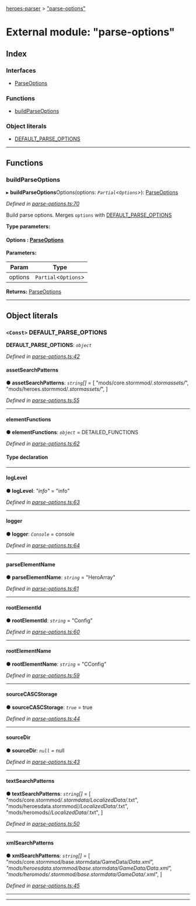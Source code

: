 [heroes-parser](../README.md) > ["parse-options"](../modules/_parse_options_.md)

# External module: "parse-options"

## Index

### Interfaces

* [ParseOptions](../interfaces/_parse_options_.parseoptions.md)

### Functions

* [buildParseOptions](_parse_options_.md#buildparseoptions)

### Object literals

* [DEFAULT_PARSE_OPTIONS](_parse_options_.md#default_parse_options)

---

## Functions

<a id="buildparseoptions"></a>

###  buildParseOptions

▸ **buildParseOptions**Options(options: *`Partial`<`Options`>*): [ParseOptions](../interfaces/_parse_options_.parseoptions.md)

*Defined in [parse-options.ts:70](https://github.com/joeistas/heroes-parser/blob/ad5aa01/src/parse-options.ts#L70)*

Build parse options. Merges `options` with [DEFAULT\_PARSE\_OPTIONS](_parse_options_.md#default_parse_options)

**Type parameters:**

#### Options :  [ParseOptions](../interfaces/_parse_options_.parseoptions.md)
**Parameters:**

| Param | Type |
| ------ | ------ |
| options | `Partial`<`Options`> |

**Returns:** [ParseOptions](../interfaces/_parse_options_.parseoptions.md)

___

## Object literals

<a id="default_parse_options"></a>

### `<Const>` DEFAULT_PARSE_OPTIONS

**DEFAULT_PARSE_OPTIONS**: *`object`*

*Defined in [parse-options.ts:42](https://github.com/joeistas/heroes-parser/blob/ad5aa01/src/parse-options.ts#L42)*

<a id="default_parse_options.assetsearchpatterns"></a>

####  assetSearchPatterns

**● assetSearchPatterns**: *`string`[]* =  [
    "mods/core.stormmod/*.stormassets/*",
    "mods/heroes.stormmod/*.stormassets/*",
  ]

*Defined in [parse-options.ts:55](https://github.com/joeistas/heroes-parser/blob/ad5aa01/src/parse-options.ts#L55)*

___
<a id="default_parse_options.elementfunctions"></a>

####  elementFunctions

**● elementFunctions**: *`object`* =  DETAILED_FUNCTIONS

*Defined in [parse-options.ts:62](https://github.com/joeistas/heroes-parser/blob/ad5aa01/src/parse-options.ts#L62)*

#### Type declaration

___
<a id="default_parse_options.loglevel"></a>

####  logLevel

**● logLevel**: *"info"* = "info"

*Defined in [parse-options.ts:63](https://github.com/joeistas/heroes-parser/blob/ad5aa01/src/parse-options.ts#L63)*

___
<a id="default_parse_options.logger"></a>

####  logger

**● logger**: *`Console`* =  console

*Defined in [parse-options.ts:64](https://github.com/joeistas/heroes-parser/blob/ad5aa01/src/parse-options.ts#L64)*

___
<a id="default_parse_options.parseelementname"></a>

####  parseElementName

**● parseElementName**: *`string`* = "HeroArray"

*Defined in [parse-options.ts:61](https://github.com/joeistas/heroes-parser/blob/ad5aa01/src/parse-options.ts#L61)*

___
<a id="default_parse_options.rootelementid"></a>

####  rootElementId

**● rootElementId**: *`string`* = "Config"

*Defined in [parse-options.ts:60](https://github.com/joeistas/heroes-parser/blob/ad5aa01/src/parse-options.ts#L60)*

___
<a id="default_parse_options.rootelementname"></a>

####  rootElementName

**● rootElementName**: *`string`* = "CConfig"

*Defined in [parse-options.ts:59](https://github.com/joeistas/heroes-parser/blob/ad5aa01/src/parse-options.ts#L59)*

___
<a id="default_parse_options.sourcecascstorage"></a>

####  sourceCASCStorage

**● sourceCASCStorage**: *`true`* = true

*Defined in [parse-options.ts:44](https://github.com/joeistas/heroes-parser/blob/ad5aa01/src/parse-options.ts#L44)*

___
<a id="default_parse_options.sourcedir"></a>

####  sourceDir

**● sourceDir**: *`null`* =  null

*Defined in [parse-options.ts:43](https://github.com/joeistas/heroes-parser/blob/ad5aa01/src/parse-options.ts#L43)*

___
<a id="default_parse_options.textsearchpatterns"></a>

####  textSearchPatterns

**● textSearchPatterns**: *`string`[]* =  [
    "mods/core.stormmod/*.stormdata/LocalizedData/*.txt",
    "mods/heroesdata.stormmod/*/LocalizedData/*.txt",
    "mods/heromods/*/LocalizedData/*.txt",
  ]

*Defined in [parse-options.ts:50](https://github.com/joeistas/heroes-parser/blob/ad5aa01/src/parse-options.ts#L50)*

___
<a id="default_parse_options.xmlsearchpatterns"></a>

####  xmlSearchPatterns

**● xmlSearchPatterns**: *`string`[]* =  [
    "mods/core.stormmod/base.stormdata/GameData/*Data.xml",
    "mods/heroesdata.stormmod/base.stormdata/GameData/*Data.xml",
    "mods/heromods/*.stormmod/base.stormdata/GameData/*.xml",
  ]

*Defined in [parse-options.ts:45](https://github.com/joeistas/heroes-parser/blob/ad5aa01/src/parse-options.ts#L45)*

___

___

